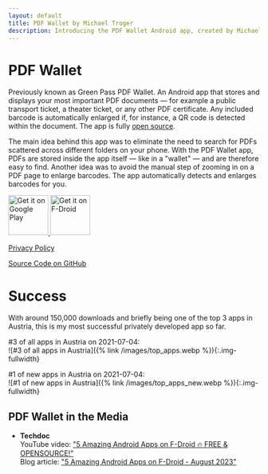 ```yaml
---
layout: default
title: PDF Wallet by Michael Troger
description: Introducing the PDF Wallet Android app, created by Michael Troger. A former top 3 app in Austria.
---
```

# PDF Wallet
Previously known as Green Pass PDF Wallet.
An Android app that stores and displays your most important PDF documents — for example a public transport ticket, a theater ticket, or any other PDF certificate.
Any included barcode is automatically enlarged if, for instance, a QR code is detected within the document.
The app is fully [open source](https://github.com/michaeltroger/pdfwallet-android).

The main idea behind this app was to eliminate the need to search for PDFs scattered across different folders on your phone. With the PDF Wallet app, PDFs are stored inside the app itself — like in a "wallet" — and are therefore easy to find. Another idea was to avoid the manual step of zooming in on a PDF page to enlarge barcodes. The app automatically detects and enlarges barcodes for you.

<a href='https://play.google.com/store/apps/details?id=com.michaeltroger.gruenerpass&pcampaignid=pcampaignidMKT-Other-global-all-co-prtnr-py-PartBadge-Mar2515-1'>
<img alt='Get it on Google Play' height='80' src='{% link /images/googleplay.png %}'/>
</a>
<a href="https://f-droid.org/packages/com.michaeltroger.gruenerpass">
<img src="{% link /images/fdroid.png %}" alt="Get it on F-Droid" height="80">
</a>

[Privacy Policy](https://michaeltroger.github.io/pdfwallet-android/privacy/)  

[Source Code on GitHub](https://github.com/michaeltroger/pdfwallet-android)

# Success
With around 150,000 downloads and briefly being one of the top 3 apps in Austria, this is my most successful privately developed app so far.

#3 of all apps in Austria on 2021-07-04:  
![#3 of all apps in Austria]({% link /images/top_apps.webp %}){:.img-fullwidth}

#1 of new apps in Austria on 2021-07-04:  
![#1 of new apps in Austria]({% link /images/top_apps_new.webp %}){:.img-fullwidth}

## PDF Wallet in the Media
* **Techdoc**<br>
  YouTube video: ["5 Amazing Android Apps on F-Droid 🔥 FREE & OPENSOURCE!"](https://youtu.be/9tI6hpa5IbA?feature=shared&t=83)<br>
  Blog article: ["5 Amazing Android Apps on F-Droid - August 2023"](https://techdocyoutube.blogspot.com/2023/08/5-amazing-android-apps-on-f-droid.html)

